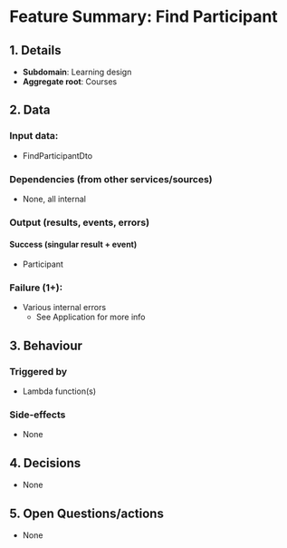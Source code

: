 # Feature Summary: Find Participant

## 1. Details

- **Subdomain**: Learning design
- **Aggregate root**: Courses

## 2. Data

### Input data:

- FindParticipantDto

### Dependencies (from other services/sources)

- None, all internal

### Output (results, events, errors)

#### Success (singular result + event)

- Participant

### Failure (1+):

- Various internal errors
  - See Application for more info

## 3. Behaviour

### Triggered by

- Lambda function(s)

### Side-effects

- None

## 4. Decisions

- None

## 5. Open Questions/actions

- None
